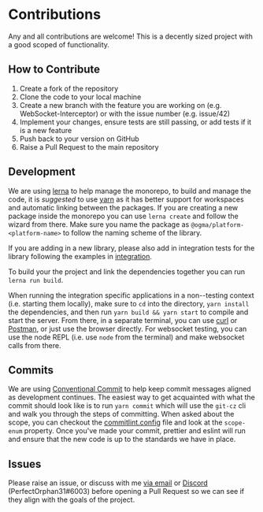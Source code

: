 # Contributions

Any and all contributions are welcome! This is a decently sized project with a good scoped of functionality.

## How to Contribute

1. Create a fork of the repository
2. Clone the code to your local machine
3. Create a new branch with the feature you are working on (e.g. WebSocket-Interceptor) or with the issue number (e.g. issue/42)
4. Implement your changes, ensure tests are still passing, or add tests if it is a new feature
5. Push back to your version on GitHub
6. Raise a Pull Request to the main repository

## Development

We are using [lerna](https://github.com/lerna/lerna) to help manage the monorepo, to build and manage the code, it is _suggested_ to use [yarn](https://classic.yarnpkg.com/en/docs/getting-started) as it has better support for workspaces and automatic linking between the packages. If you are creating a new package inside the monorepo you can use `lerna create` and follow the wizard from there. Make sure you name the package as `@ogma/platform-<platform-name>` to follow the naming scheme of the library.

If you are adding in a new library, please also add in integration tests for the library following the examples in [integration](integration/).

To build your the project and link the dependencies together you can run `lerna run build`.

When running the integration specific applications in a non--testing context (i.e. starting them locally), make sure to `cd` into the directory, `yarn install` the dependencies, and then run `yarn build && yarn start` to compile and start the server. From there, in a separate terminal, you can use [curl](https://curl.haxx.se/) or [Postman](https://www.postman.com/), or just use the browser directly. For websocket testing, you can use the node REPL (i.e. use `node` from the terminal) and make websocket calls from there.

## Commits

We are using [Conventional Commit]() to help keep commit messages aligned as development continues. The easiest way to get acquainted with what the commit should look like is to run `yarn commit` which will use the `git-cz` cli and walk you through the steps of committing. When asked about the scope, you can checkout the [commitlint.config](./commitlint.config.js) file and look at the `scope-enum` property. Once you've made your commit, prettier and eslint will run and ensure that the new code is up to the standards we have in place.

## Issues

Please raise an issue, or discuss with me [via email](mailto:me@jaymcdoniel.dev) or [Discord](https://discordapp.com) (PerfectOrphan31#6003) before opening a Pull Request so we can see if they align with the goals of the project.
